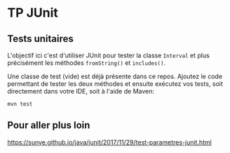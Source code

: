 # TP JUnit

## Tests unitaires

L'objectif ici c'est d'utiliser JUnit pour tester la classe `Interval` et plus précisément les méthodes `fromString()` et `includes()`.

Une classe de test (vide) est déjà présente dans ce repos. 
Ajoutez le code permettant de tester les deux méthodes et ensuite exécutez vos tests, soit directement dans votre IDE, soit à l'aide de Maven:

```shell
mvn test
```

## Pour aller plus loin

https://sunye.github.io/java/junit/2017/11/29/test-parametres-junit.html

